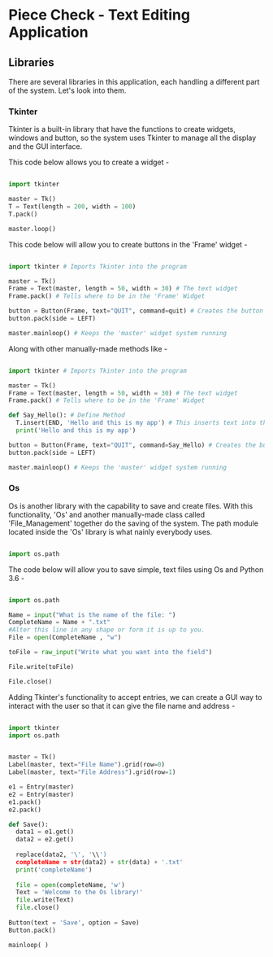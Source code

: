 # Piece Check - Text Editing Application
## Libraries
There are several libraries in this application, each handling a different part of the system. Let's look into them.

### Tkinter

Tkinter is a built-in library that have the functions to create widgets, windows and button, so the system uses Tkinter to manage all the display and the GUI 
interface.

This code below allows you to create a widget - 

```Python

import tkinter

master = Tk()
T = Text(length = 200, width = 100)
T.pack()

master.loop()

```
This code below will allow you to create buttons in the 'Frame' widget - 

```Python

import tkinter # Imports Tkinter into the program

master = Tk()
Frame = Text(master, length = 50, width = 30) # The text widget
Frame.pack() # Tells where to be in the 'Frame' Widget

button = Button(Frame, text="QUIT", command=quit) # Creates the button
button.pack(side = LEFT)

master.mainloop() # Keeps the 'master' widget system running
```
Along with other manually-made methods like -

```Python

import tkinter # Imports Tkinter into the program

master = Tk()
Frame = Text(master, length = 50, width = 30) # The text widget
Frame.pack() # Tells where to be in the 'Frame' Widget

def Say_Hello(): # Define Method
  T.insert(END, 'Hello and this is my app') # This inserts text into the widget
  print('Hello and this is my app')

button = Button(Frame, text="QUIT", command=Say_Hello) # Creates the button
button.pack(side = LEFT)

master.mainloop() # Keeps the 'master' widget system running
```

### Os

Os is another library with the capability to save and create files. With this functionality, 'Os' and another manually-made class called
'File_Management' together do the saving of the system. The path module located inside the 'Os' library is what nainly everybody uses.

```Python

import os.path
```
The code below will allow you to save simple, text files using Os and Python 3.6 - 

```Python

import os.path

Name = input("What is the name of the file: ")
CompleteName = Name + ".txt"
#Alter this line in any shape or form it is up to you.
File = open(CompleteName , "w")

toFile = raw_input("Write what you want into the field")

File.write(toFile)

File.close()
```
Adding Tkinter's functionality to accept entries, we can create a GUI way to interact with the user so that it can give the file name and address - 

```Python

import tkinter
import os.path


master = Tk()
Label(master, text="File Name").grid(row=0)
Label(master, text="File Address").grid(row=1)

e1 = Entry(master)
e2 = Entry(master)
e1.pack()
e2.pack()

def Save():
  data1 = e1.get()
  data2 = e2.get()
  
  replace(data2, '\', '\\')
  completeName = str(data2) + str(data) + '.txt'
  print('completeName')
  
  file = open(completeName, 'w')
  Text = 'Welcome to the Os library!'
  file.write(Text)
  file.close()
  
Button(text = 'Save', option = Save)
Button.pack()

mainloop( )
```

